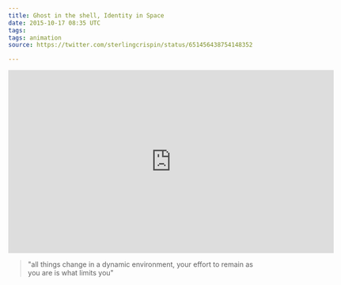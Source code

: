 ```yaml
---
title: Ghost in the shell, Identity in Space
date: 2015-10-17 08:35 UTC
tags:
tags: animation
source: https://twitter.com/sterlingcrispin/status/651456438754148352

---
```

<iframe width="658" height="370" src="http://www.youtube.com/embed/gXTnl1FVFBw" frameborder="0" allowfullscreen></iframe>

> "all things change in a dynamic environment, your effort to remain as you are is what limits you"
